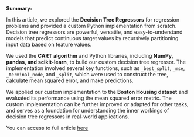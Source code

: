 **Summary:**

In this article, we explored the **Decision Tree Regressors** for regression problems and provided a custom Python implementation from scratch. Decision tree regressors are powerful, versatile, and easy-to-understand models that predict continuous target values by recursively partitioning input data based on feature values.

We used the **CART algorithm** and Python libraries, including **NumPy, pandas, and scikit-learn**, to build our custom decision tree regressor. The implementation involved several key functions, such as `_best_split`, `_mse`, `_terminal_node`, and `_split`, which were used to construct the tree, calculate mean squared error, and make predictions.

We applied our custom implementation to the **Boston Housing dataset** and evaluated its performance using the mean squared error metric. The custom implementation can be further improved or adapted for other tasks, and serves as a foundation for understanding the inner workings of decision tree regressors in real-world applications.

You can access to full article [here](https://medium.com/@s.sadathosseini/understanding-decision-tree-regressors-building-a-custom-implementation-in-python-ef5701aedf43)
